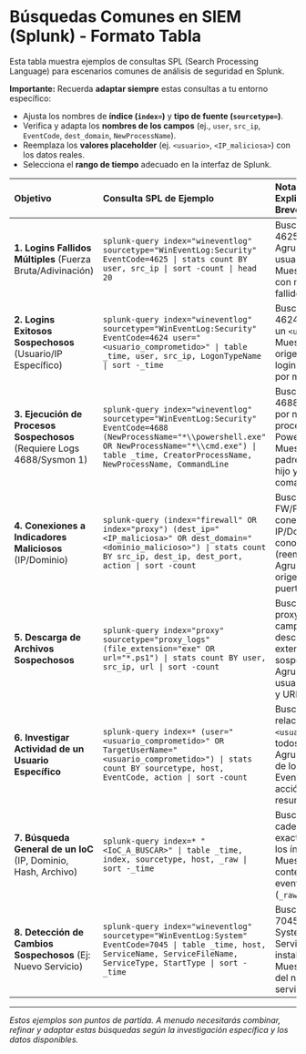 # Búsquedas Comunes en SIEM (Splunk) - Formato Tabla

Esta tabla muestra ejemplos de consultas SPL (Search Processing Language) para escenarios comunes de análisis de seguridad en Splunk.

**Importante:** Recuerda **adaptar siempre** estas consultas a tu entorno específico:
* Ajusta los nombres de **índice (`index=`)** y **tipo de fuente (`sourcetype=`)**.
* Verifica y adapta los **nombres de los campos** (ej., `user`, `src_ip`, `EventCode`, `dest_domain`, `NewProcessName`).
* Reemplaza los **valores placeholder** (ej. `<usuario>`, `<IP_maliciosa>`) con los datos reales.
* Selecciona el **rango de tiempo** adecuado en la interfaz de Splunk.

| Objetivo                                                     | Consulta SPL de Ejemplo                                                                                                                                                              | Notas / Explicación Breve                                                                                                |
| :----------------------------------------------------------- | :----------------------------------------------------------------------------------------------------------------------------------------------------------------------------------- | :----------------------------------------------------------------------------------------------------------------------- |
| **1. Logins Fallidos Múltiples** (Fuerza Bruta/Adivinación)   | ```splunk-query index="wineventlog" sourcetype="WinEventLog:Security" EventCode=4625 \| stats count BY user, src_ip \| sort -count \| head 20 ```                                       | Busca EventCode 4625 (Win). Agrupa por usuario/IP origen. Muestra los 20 con más intentos fallidos.                        |
| **2. Logins Exitosos Sospechosos** (Usuario/IP Específico)  | ```splunk-query index="wineventlog" sourcetype="WinEventLog:Security" EventCode=4624 user="<usuario_comprometido>" \| table _time, user, src_ip, LogonTypeName \| sort -_time ```         | Busca EventCode 4624 (Win) para un `<usuario>`. Muestra hora, IP origen, tipo de login. Ordenado por más reciente.           |
| **3. Ejecución de Procesos Sospechosos** (Requiere Logs 4688/Sysmon 1) | ```splunk-query index="wineventlog" sourcetype="WinEventLog:Security" EventCode=4688 (NewProcessName="*\\powershell.exe" OR NewProcessName="*\\cmd.exe") \| table _time, CreatorProcessName, NewProcessName, CommandLine ``` | Busca EventCode 4688 (Win). Filtra por nombres de proceso (ej. PowerShell, cmd). Muestra proceso padre, proceso hijo y línea de comandos. |
| **4. Conexiones a Indicadores Maliciosos** (IP/Dominio)     | ```splunk-query (index="firewall" OR index="proxy") (dest_ip="<IP_maliciosa>" OR dest_domain="<dominio_malicioso>") \| stats count BY src_ip, dest_ip, dest_port, action \| sort -count ``` | Busca en logs de FW/Proxy conexiones a una IP/Dominio malo conocido (reemplazar). Agrupa por IP origen, destino, puerto y acción. |
| **5. Descarga de Archivos Sospechosos** | ```splunk-query index="proxy" sourcetype="proxy_logs" (file_extension="exe" OR url="*.ps1") \| stats count BY user, src_ip, url \| sort -count ```                                      | Busca en logs de proxy (adaptar campos) descargas de extensiones/URLs sospechosas. Agrupa por usuario, IP origen y URL.      |
| **6. Investigar Actividad de un Usuario Específico** | ```splunk-query index=* (user="<usuario_comprometido>" OR TargetUserName="<usuario_comprometido>") \| stats count BY sourcetype, host, EventCode, action \| sort -count ```             | Busca eventos relacionados con `<usuario>` en todos los índices. Agrupa por tipo de log, host, EventCode, acción para resumen. |
| **7. Búsqueda General de un IoC** (IP, Dominio, Hash, Archivo) | ```splunk-query index=* "<IoC_A_BUSCAR>" \| table _time, index, sourcetype, host, _raw \| sort -_time ```                                                                               | Busca una cadena `<IoC>` exacta en todos los índices. Muestra info de contexto y el evento crudo (`_raw`).                    |
| **8. Detección de Cambios Sospechosos** (Ej: Nuevo Servicio)  | ```splunk-query index="wineventlog" sourcetype="WinEventLog:System" EventCode=7045 \| table _time, host, ServiceName, ServiceFileName, ServiceType, StartType \| sort -_time ```        | Busca EventCode 7045 (Win System Log - Servicio instalado). Muestra detalles del nuevo servicio.                         |

---
*Estos ejemplos son puntos de partida. A menudo necesitarás combinar, refinar y adaptar estas búsquedas según la investigación específica y los datos disponibles.*
